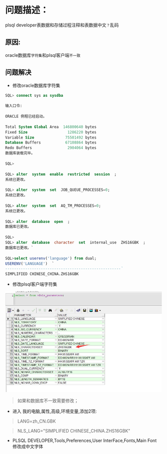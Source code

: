 问题描述：
==========
plsql developer表数据和存储过程注释和表数据中文`？`乱码

原因:
---------
oracle数据库`字符集`和plsql客户端`不一致`

问题解决
--------
* 修改oracle数据库字符集

```SQL
SQL> connect sys as sysdba

输入口令:

ORACLE 例程已经启动。

Total System Global Area  146800640 bytes
Fixed Size                  1286220 bytes
Variable Size              75501492 bytes
Database Buffers           67108864 bytes
Redo Buffers                2904064 bytes
数据库装载完毕。

SQL>

SQL> alter  system  enable  restricted  session  ;
系统已更改。

SQL> alter  system  set  JOB_QUEUE_PROCESSES=0;
系统已更改。

SQL> alter  system  set  AQ_TM_PROCESSES=0;
系统已更改。

SQL> alter  database  open  ;
数据库已更改。

SQL>
SQL> alter  database  character  set  internal_use  ZHS16GBK  ;
数据库已更改。`

SQL>select userenv('language') from dual;
USERENV('LANGUAGE')  `
----------------------------------------------------`
SIMPLIFIED CHINESE_CHINA.ZHS16GBK
```

* 修改plsql客户端字符集

![客户端字符集](https://github.com/hhua161031/ORACLE/blob/master/image/字符.jpg)

> 如果和数据库不一致需要修改；

* 进入 我的电脑,属性,高级,环境变量,添加2项:

> LANG=zh_CN.GBK

> NLS_LANG="SIMPLIFIED CHINESE_CHINA.ZHS16GBK" 

* PLSQL DEVELOPER,Tools,Preferences,User InterFace,Fonts,Main Font 修改成中文字体
